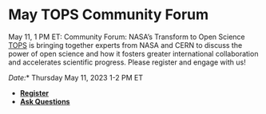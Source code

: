 # May TOPS Community Forum #

May 11, 1 PM ET: Community Forum: NASA’s Transform to Open Science [TOPS](https://nasa.github.io/Transform-to-Open-Science/) is bringing together experts from NASA and CERN to discuss the power of open science and how it fosters greater international collaboration and accelerates scientific progress. Please register and engage with us!
 

*Date:** Thursday May 11, 2023 1-2 PM ET
- **[Register](https://docs.google.com/forms/d/151FXO1cKx4lq5HG98Wq6viDCarR2pO4Fsy_89272gfI/edit)**
- **[Ask Questions](https://nasa.cnf.io/sessions/kzbb/#!/dashboard)**
